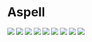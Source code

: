 # Aspell 

[![](https://img.shields.io/docker/pulls/jnonino/aspell.svg)](https://hub.docker.com/r/jnonino/aspell/)
[![](hhttps://img.shields.io/docker/build/jnonino/aspell)](https://hub.docker.com/r/jnonino/aspell/)
[![](https://img.shields.io/docker/automated/jnonino/aspell)](https://hub.docker.com/r/jnonino/aspell/)
[![](https://img.shields.io/docker/stars/jnonino/aspell)](https://hub.docker.com/r/jnonino/aspell/)
[![](https://img.shields.io/github/license/jnonino/aspell-docker-image)](https://github.com/jnonino/aspell-docker-image)
[![](https://img.shields.io/github/issues/jnonino/aspell-docker-image)](https://github.com/jnonino/aspell-docker-image)
[![](https://img.shields.io/github/issues-closed/jnonino/aspell-docker-image)](https://github.com/jnonino/aspell-docker-image)
[![](https://img.shields.io/github/languages/code-size/jnonino/aspell-docker-image)](https://github.com/jnonino/aspell-docker-image)
[![](https://img.shields.io/github/repo-size/jnonino/aspell-docker-image)](https://github.com/jnonino/aspell-docker-image)